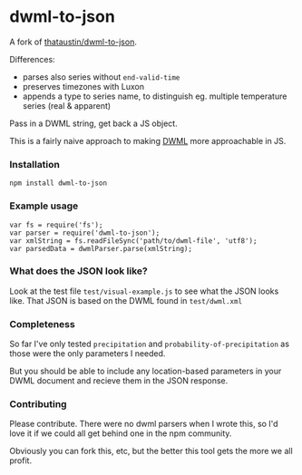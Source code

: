 # dwml-to-json
A fork of [thataustin/dwml-to-json](https://github.com/thataustin/dwml-to-json).

Differences:
- parses also series without `end-valid-time`
- preserves timezones with Luxon
- appends a type to series name, to distinguish eg. multiple temperature series (real & apparent)

Pass in a DWML string, get back a JS object.

This is a fairly naive approach to making [DWML](http://graphical.weather.gov/xml/mdl/XML/Design/MDL_XML_Design.pdf) more approachable in JS.

### Installation

    npm install dwml-to-json
    
### Example usage

    var fs = require('fs');
    var parser = require('dwml-to-json');
    var xmlString = fs.readFileSync('path/to/dwml-file', 'utf8');
    var parsedData = dwmlParser.parse(xmlString);

### What does the JSON look like?
Look at the test file `test/visual-example.js` to see what the JSON looks like.
That JSON is based on the DWML found in `test/dwml.xml`

### Completeness
So far I've only tested `precipitation` and `probability-of-precipitation` as those were the only parameters I needed. 

But you should be able to include any location-based parameters in your DWML document and recieve them in the JSON response.
 
### Contributing
Please contribute.  There were no dwml parsers when I wrote this, so I'd love it if we could all get behind one in the npm community.

Obviously you can fork this, etc, but the better this tool gets the more we all profit.